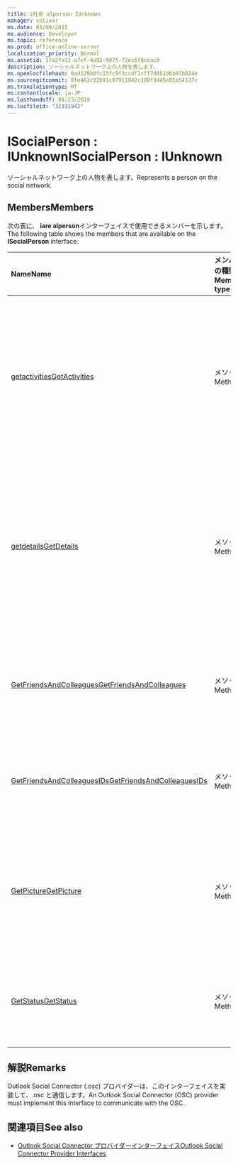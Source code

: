 ```yaml
---
title: i社会 alperson IUnknown
manager: soliver
ms.date: 03/09/2015
ms.audience: Developer
ms.topic: reference
ms.prod: office-online-server
localization_priority: Normal
ms.assetid: 17a2fa12-a7ef-4a95-9875-72ec6f8ceac9
description: ソーシャルネットワーク上の人物を表します。
ms.openlocfilehash: 0ad129b0fc15fc9f3ccdf1cff7d8519bb07b024e
ms.sourcegitcommit: 8fe462c32b91c87911942c188f3445e85a54137c
ms.translationtype: MT
ms.contentlocale: ja-JP
ms.lasthandoff: 04/23/2019
ms.locfileid: "32331942"
---
```

# <a name="isocialperson--iunknown"></a><span data-ttu-id="9eac3-103">ISocialPerson : IUnknown</span><span class="sxs-lookup"><span data-stu-id="9eac3-103">ISocialPerson : IUnknown</span></span>

<span data-ttu-id="9eac3-104">ソーシャルネットワーク上の人物を表します。</span><span class="sxs-lookup"><span data-stu-id="9eac3-104">Represents a person on the social network.</span></span>
  
## <a name="members"></a><span data-ttu-id="9eac3-105">Members</span><span class="sxs-lookup"><span data-stu-id="9eac3-105">Members</span></span>

<span data-ttu-id="9eac3-106">次の表に、 **iare alperson**インターフェイスで使用できるメンバーを示します。</span><span class="sxs-lookup"><span data-stu-id="9eac3-106">The following table shows the members that are available on the **ISocialPerson** interface.</span></span> 
  
|<span data-ttu-id="9eac3-107">**Name**</span><span class="sxs-lookup"><span data-stu-id="9eac3-107">**Name**</span></span>|<span data-ttu-id="9eac3-108">**メンバーの種類**</span><span class="sxs-lookup"><span data-stu-id="9eac3-108">**Member type**</span></span>|<span data-ttu-id="9eac3-109">**説明**</span><span class="sxs-lookup"><span data-stu-id="9eac3-109">**Description**</span></span>|
|:-----|:-----|:-----|
|[<span data-ttu-id="9eac3-110">getactivities</span><span class="sxs-lookup"><span data-stu-id="9eac3-110">GetActivities</span></span>](isocialperson-getactivities.md) <br/> |<span data-ttu-id="9eac3-111">メソッド</span><span class="sxs-lookup"><span data-stu-id="9eac3-111">Method</span></span>  <br/> |<span data-ttu-id="9eac3-112">このメソッドは、Outlook Social Connector 2013 以降では廃止されました。</span><span class="sxs-lookup"><span data-stu-id="9eac3-112">This method has been deprecated since Outlook Social Connector 2013.</span></span>  <br/> |
|[<span data-ttu-id="9eac3-113">getdetails</span><span class="sxs-lookup"><span data-stu-id="9eac3-113">GetDetails</span></span>](isocialperson-getdetails.md) <br/> |<span data-ttu-id="9eac3-114">メソッド</span><span class="sxs-lookup"><span data-stu-id="9eac3-114">Method</span></span>  <br/> |<span data-ttu-id="9eac3-115">名、姓、プロファイル画像への URL など、個人の詳細を表す文字列を取得します。</span><span class="sxs-lookup"><span data-stu-id="9eac3-115">Gets a string that represents details for the person, such as the first name, last name, and a URL to a profile picture.</span></span>  <br/> |
|[<span data-ttu-id="9eac3-116">GetFriendsAndColleagues</span><span class="sxs-lookup"><span data-stu-id="9eac3-116">GetFriendsAndColleagues</span></span>](isocialperson-getfriendsandcolleagues.md) <br/> |<span data-ttu-id="9eac3-117">メソッド</span><span class="sxs-lookup"><span data-stu-id="9eac3-117">Method</span></span>  <br/> |<span data-ttu-id="9eac3-118">ユーザーのコレクションを表す文字列を取得します。</span><span class="sxs-lookup"><span data-stu-id="9eac3-118">Gets a string that represents a collection of people.</span></span>  <br/> |
|[<span data-ttu-id="9eac3-119">GetFriendsAndColleaguesIDs</span><span class="sxs-lookup"><span data-stu-id="9eac3-119">GetFriendsAndColleaguesIDs</span></span>](isocialperson-getfriendsandcolleaguesids.md) <br/> |<span data-ttu-id="9eac3-120">メソッド</span><span class="sxs-lookup"><span data-stu-id="9eac3-120">Method</span></span>  <br/> |<span data-ttu-id="9eac3-121">このメソッドは現在サポートされていません。</span><span class="sxs-lookup"><span data-stu-id="9eac3-121">This method is currently not supported.</span></span>  <br/> |
|[<span data-ttu-id="9eac3-122">GetPicture</span><span class="sxs-lookup"><span data-stu-id="9eac3-122">GetPicture</span></span>](isocialperson-getpicture.md) <br/> |<span data-ttu-id="9eac3-123">メソッド</span><span class="sxs-lookup"><span data-stu-id="9eac3-123">Method</span></span>  <br/> |<span data-ttu-id="9eac3-124">ユーザーの picture リソースを含むバイトの配列を取得します。</span><span class="sxs-lookup"><span data-stu-id="9eac3-124">Gets an array of bytes that contains the picture resource for the person.</span></span>  <br/> |
|[<span data-ttu-id="9eac3-125">GetStatus</span><span class="sxs-lookup"><span data-stu-id="9eac3-125">GetStatus</span></span>](isocialperson-getstatus.md) <br/> |<span data-ttu-id="9eac3-126">メソッド</span><span class="sxs-lookup"><span data-stu-id="9eac3-126">Method</span></span>  <br/> |<span data-ttu-id="9eac3-127">このメソッドは現在サポートされていません。</span><span class="sxs-lookup"><span data-stu-id="9eac3-127">This method is currently not supported.</span></span>  <br/> |
   
## <a name="remarks"></a><span data-ttu-id="9eac3-128">解説</span><span class="sxs-lookup"><span data-stu-id="9eac3-128">Remarks</span></span>

<span data-ttu-id="9eac3-129">Outlook Social Connector (.osc) プロバイダーは、このインターフェイスを実装して、.osc と通信します。</span><span class="sxs-lookup"><span data-stu-id="9eac3-129">An Outlook Social Connector (OSC) provider must implement this interface to communicate with the OSC.</span></span>
  
## <a name="see-also"></a><span data-ttu-id="9eac3-130">関連項目</span><span class="sxs-lookup"><span data-stu-id="9eac3-130">See also</span></span>

- [<span data-ttu-id="9eac3-131">Outlook Social Connector プロバイダーインターフェイス</span><span class="sxs-lookup"><span data-stu-id="9eac3-131">Outlook Social Connector Provider Interfaces</span></span>](outlook-social-connector-provider-interfaces.md)

